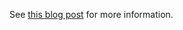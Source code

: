 See [this blog post](https://www.msgtrail.com/articles/20191224-1502-recreating-github-s-punch-card-with-svg-and-ruby/) for more information.
